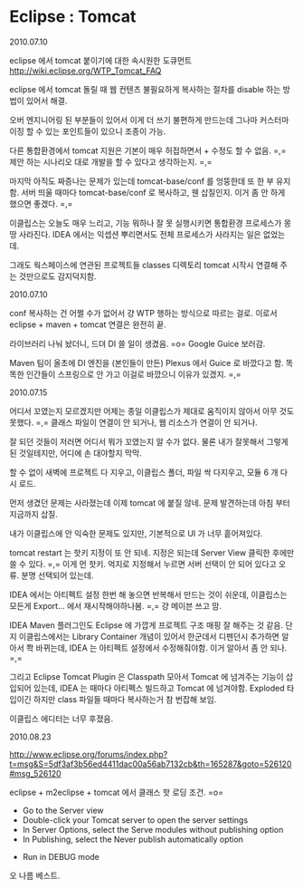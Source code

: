 # Eclipse : Tomcat

2010.07.10

eclipse 에서 tomcat 붙이기에 대한 속시원한 도큐먼트
http://wiki.eclipse.org/WTP_Tomcat_FAQ

eclipse 에서 tomcat 돌릴 때
웹 컨텐츠 불필요하게 복사하는 절차를 disable 하는 방법이 있어서 해결.

오버 엔지니어링 된 부분들이 있어서 이게 더 쓰기 불편하게 만드는데
그나마 커스터마이징 할 수 있는 포인트들이 있으니 조종이 가능.

다른 통합환경에서 tomcat 지원은 기본이 매우 허접하면서 + 수정도 할 수 없음. =,=
제안 하는 시나리오 대로 개발을 할 수 있다고 생각하는지. =,=

마지막 아직도 짜증나는 문제가 있는데
tomcat-base/conf 를 엉뚱한데 또 한 부 유지함.
서버 띄울 때마다 tomcat-base/conf 로 복사하고, 웬 삽질인지.
이거 좀 안 하게 했으면 좋겠다. =,=

이클립스는 오늘도 매우 느리고,
기능 뭐하나 잘 못 실행시키면 통합환경 프로세스가 몽땅 사라진다.
IDEA 에서는 익셉션 뿌리면서도 전체 프로세스가 사라지는 일은 없었는데.

그래도 웍스페이스에 연관된 프로젝트들 classes 디렉토리 tomcat 시작시 연결해 주는 것만으로도 감지덕지함.

2010.07.10

conf 복사하는 건 어쩔 수가 없어서 걍 WTP 행하는 방식으로 따르는 걸로.
이로서 eclipse + maven + tomcat 연결은 완전히 끝.

라이브러리 나눠 놨더니, 드뎌 DI 쓸 일이 생겼음. =o=
Google Guice 보러감.

Maven 팀이 올초에 DI 엔진을 (본인들이 만든) Plexus 에서 Guice 로 바깠다고 함.
똑똑한 인간들이 스프링으로 안 가고 이걸로 바깠으니 이유가 있겠지. =,=

2010.07.15

어디서 꼬였는지 모르겠지만 어제는 종일 이클립스가 제대로 움직이지 않아서 아무 것도 못했다. =,=
클래스 파일이 연결이 안 되거나, 웹 리소스가 연결이 안 되거나.

잘 되던 것들이 저러면 어디서 뭐가 꼬였는지 알 수가 없다.
물론 내가 잘못해서 그렇게 된 것일테지만, 어디에 손 대야할지 막막.

할 수 없이 새벽에 프로젝트 다 지우고,
이클립스 폴더, 파일 싹 다지우고,
모듈 6 개 다시 로드.

먼저 생겼던 문제는 사라졌는데 이제 tomcat 에 붙질 않네.
문제 발견하는데 아침 부터 지금까지 삽질.

내가 이클립스에 안 익숙한 문제도 있지만,
기본적으로 UI 가 너무 흩어져있다.

tomcat restart 는 핫키 지정이 또 안 되네.
지정은 되는데 Server View 클릭한 후에만 쓸 수 있다. =,=
이게 먼 핫키.
억지로 지정해서 누르면 서버 선택이 안 되어 있다고 오류. 분명 선택되어 있는데.

IDEA 에서는 아티펙트 설정 한번 해 놓으면 반복해서 만드는 것이 쉬운데,
이클립스는 모든게 Export... 에서 재시작해야하나봄. =,=
걍 메이븐 쓰고 맘.

IDEA Maven 플러그인도 Eclipse 에 가깝게 프로젝트 구조 매핑 잘 해주는 것 같음.
단지 이클립스에서는 Library Container 개념이 있어서 한군데서 디펜던시 추가하면 알아서 쫙 바뀌는데,
IDEA 는 아티펙트 설정에서 수정해줘야함. 이거 알아서 좀 안 되나. =,=

그리고 Eclipse Tomcat Plugin 은 Classpath 모아서 Tomcat 에 넘겨주는 기능이 삽입되어 있는데,
IDEA 는 때마다 아티펙스 빌드하고 Tomcat 에 넘겨야함.
Exploded 타입이긴 하지만 class 파일들 때마다 복사하는거 참 번잡해 보임.

이클립스 에디터는 너무 후졌음.

2010.08.23

http://www.eclipse.org/forums/index.php?t=msg&S=5df3af3b56ed4411dac00a56ab7132cb&th=165287&goto=526120#msg_526120

eclipse + m2eclipse + tomcat 에서 클래스 핫 로딩 조건. =o=

* Go to the Server view
* Double-click your Tomcat server to open the server settings
* In Server Options, select the Serve modules without publishing option
* In Publishing, select the Never publish automatically option

+ Run in DEBUG mode

오 나름 베스트.
